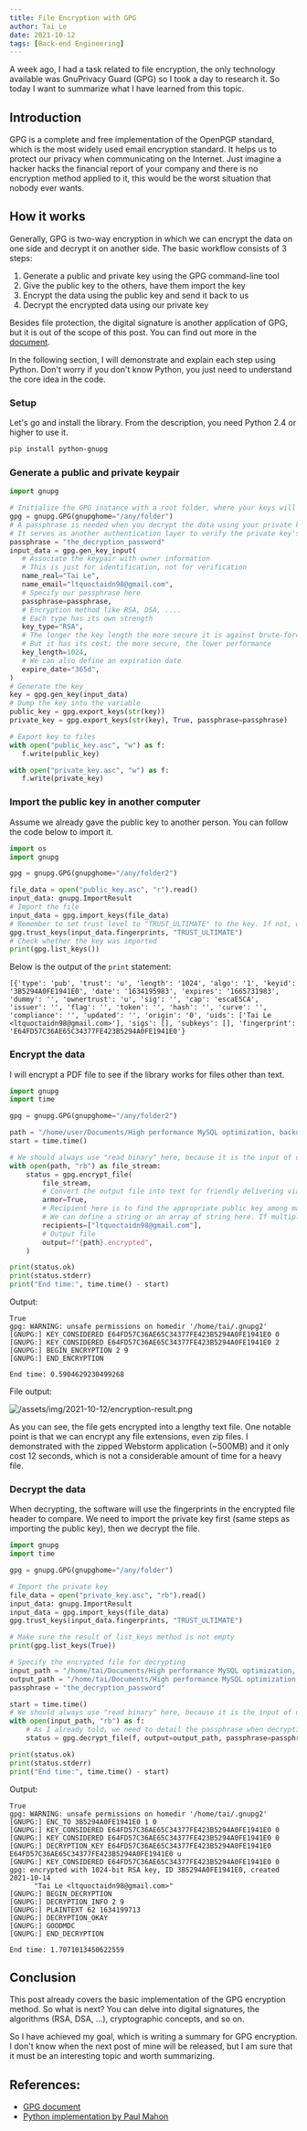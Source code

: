 ```yaml
---
title: File Encryption with GPG
author: Tai Le
date: 2021-10-12
tags: [Back-end Engineering]
---
```


A week ago, I had a task related to file encryption, the only technology available was GnuPrivacy Guard (GPG) so I took a day to research it. So today I want to summarize what I have learned from this topic.

## Introduction

GPG is a complete and free implementation of the OpenPGP standard, which is the most widely used email encryption standard. It helps us to protect our privacy when communicating on the Internet. Just imagine a hacker hacks the financial report of your company and there is no encryption method applied to it, this would be the worst situation that nobody ever wants.


## How it works

Generally, GPG is two-way encryption in which we can encrypt the data on one side and decrypt it on another side. The basic workflow consists of 3 steps:
1. Generate a public and private key using the GPG command-line tool
2. Give the public key to the others, have them import the key
3. Encrypt the data using the public key and send it back to us
3. Decrypt the encrypted data using our private key

Besides file protection, the digital signature is another application of GPG, but it is out of the scope of this post. You can find out more in the [document](https://www.gnupg.org/gph/en/manual/x135.html).

In the following section, I will demonstrate and explain each step using Python. Don't worry if you don't know Python, you just need to understand the core idea in the code.


### Setup

Let's go and install the library. From the description, you need Python 2.4 or higher to use it.

```bash
pip install python-gnupg
```


### Generate a public and private keypair

 ```python
import gnupg

# Initialize the GPG instance with a root folder, where your keys will be stored.
gpg = gnupg.GPG(gnupghome="/any/folder")
# A passphrase is needed when you decrypt the data using your private key
# It serves as another authentication layer to verify the private key's owner
passphrase = "the_decryption_password"
input_data = gpg.gen_key_input(
    # Associate the keypair with owner information
    # This is just for identification, not for verification
    name_real="Tai Le",
    name_email="ltquoctaidn98@gmail.com", 
    # Specify our passphrase here
    passphrase=passphrase,
    # Encryption method like RSA, DSA, ....
    # Each type has its own strength
    key_type="RSA",
    # The longer the key length the more secure it is against brute-force attacks
    # But it has its cost; the more secure, the lower performance
    key_length=1024,
    # We can also define an expiration date
    expire_date="365d",
)
# Generate the key
key = gpg.gen_key(input_data)
# Dump the key into the variable
public_key = gpg.export_keys(str(key))
private_key = gpg.export_keys(str(key), True, passphrase=passphrase)

# Export key to files
with open("public_key.asc", "w") as f:
    f.write(public_key)

with open("private_key.asc", "w") as f:
    f.write(private_key)
```


### Import the public key in another computer

Assume we already gave the public key to another person. You can follow the code below to import it.

``` python
import os
import gnupg

gpg = gnupg.GPG(gnupghome="/any/folder2")

file_data = open("public_key.asc", "r").read()
input_data: gnupg.ImportResult
# Import the file
input_data = gpg.import_keys(file_data)
# Remember to set trust level to "TRUST_ULTIMATE" to the key. If not, we cannot encrypt files using the key
gpg.trust_keys(input_data.fingerprints, "TRUST_ULTIMATE")
# Check whether the key was imported
print(gpg.list_keys())
```

Below is the output of the `print` statement:

```
[{'type': 'pub', 'trust': 'u', 'length': '1024', 'algo': '1', 'keyid': '3B5294A0FE1941E0', 'date': '1634195983', 'expires': '1665731983', 'dummy': '', 'ownertrust': 'u', 'sig': '', 'cap': 'escaESCA', 'issuer': '', 'flag': '', 'token': '', 'hash': '', 'curve': '', 'compliance': '', 'updated': '', 'origin': '0', 'uids': ['Tai Le <ltquoctaidn98@gmail.com>'], 'sigs': [], 'subkeys': [], 'fingerprint': 'E64FD57C36AE65C34377FE423B5294A0FE1941E0'}
```


### Encrypt the data

I will encrypt a PDF file to see if the library works for files other than text.

```python
import gnupg
import time

gpg = gnupg.GPG(gnupghome="/any/folder2")

path = "/home/user/Documents/High performance MySQL optimization, backups, and replication.pdf"
start = time.time()

# We should always use "read binary" here, because it is the input of decrypt_file method
with open(path, "rb") as file_stream:
    status = gpg.encrypt_file(
        file_stream,
        # Convert the output file into text for friendly delivering via email and other methods
        armor=True,
        # Recipient here is to find the appropriate public key among many keys imported
        # We can define a string or an array of string here. If multiple recipients are passed, the library will attach multiple keyprints of the public keys to the metadata of the encrypted file. So we can have one encrypted file for multiple public keys
        recipients=["ltquoctaidn98@gmail.com"],
        # Output file
        output=f"{path}.encrypted",
    )

print(status.ok)
print(status.stderr)
print("End time:", time.time() - start)
```

Output:
```
True
gpg: WARNING: unsafe permissions on homedir '/home/tai/.gnupg2'
[GNUPG:] KEY_CONSIDERED E64FD57C36AE65C34377FE423B5294A0FE1941E0 0
[GNUPG:] KEY_CONSIDERED E64FD57C36AE65C34377FE423B5294A0FE1941E0 2
[GNUPG:] BEGIN_ENCRYPTION 2 9
[GNUPG:] END_ENCRYPTION

End time: 0.5904629230499268
```

File output:

![/assets/img/2021-10-12/encryption-result.png](/assets/img/2021-10-12/encryption-result.png)

As you can see, the file gets encrypted into a lengthy text file. One notable point is that we can encrypt any file extensions, even zip files. I demonstrated with the zipped Webstorm application (~500MB) and it only cost 12 seconds, which is not a considerable amount of time for a heavy file.


### Decrypt the data

When decrypting, the software will use the fingerprints in the encrypted file header to compare. We need to import the private key first (same steps as importing the public key), then we decrypt the file.

```python
import gnupg
import time

gpg = gnupg.GPG(gnupghome="/any/folder")

# Import the private key
file_data = open("private_key.asc", "rb").read()
input_data: gnupg.ImportResult
input_data = gpg.import_keys(file_data)
gpg.trust_keys(input_data.fingerprints, "TRUST_ULTIMATE")

# Make sure the result of list_keys method is not empty
print(gpg.list_keys(True))

# Specify the encrypted file for decrypting
input_path = "/home/tai/Documents/High performance MySQL optimization, backups, and replication.pdf.encrypted"
output_path = "/home/tai/Documents/High performance MySQL optimization, backups, and replication2.pdf"
passphrase = "the_decryption_password"

start = time.time()
# We should always use "read binary" here, because it is the input of decrypt_file method
with open(input_path, "rb") as f:
    # As I already told, we need to detail the passphrase when decrypting
    status = gpg.decrypt_file(f, output=output_path, passphrase=passphrase)

print(status.ok)
print(status.stderr)
print("End time:", time.time() - start)
```

Output:
```
True
gpg: WARNING: unsafe permissions on homedir '/home/tai/.gnupg2'
[GNUPG:] ENC_TO 3B5294A0FE1941E0 1 0
[GNUPG:] KEY_CONSIDERED E64FD57C36AE65C34377FE423B5294A0FE1941E0 0
[GNUPG:] KEY_CONSIDERED E64FD57C36AE65C34377FE423B5294A0FE1941E0 0
[GNUPG:] DECRYPTION_KEY E64FD57C36AE65C34377FE423B5294A0FE1941E0 E64FD57C36AE65C34377FE423B5294A0FE1941E0 u
[GNUPG:] KEY_CONSIDERED E64FD57C36AE65C34377FE423B5294A0FE1941E0 0
gpg: encrypted with 1024-bit RSA key, ID 3B5294A0FE1941E0, created 2021-10-14
      "Tai Le <ltquoctaidn98@gmail.com>"
[GNUPG:] BEGIN_DECRYPTION
[GNUPG:] DECRYPTION_INFO 2 9
[GNUPG:] PLAINTEXT 62 1634199713 
[GNUPG:] DECRYPTION_OKAY
[GNUPG:] GOODMDC
[GNUPG:] END_DECRYPTION

End time: 1.7071013450622559
```

## Conclusion

This post already covers the basic implementation of the GPG encryption method. So what is next? You can delve into digital signatures, the algorithms (RSA, DSA, ...), cryptographic concepts, and so on.

So I have achieved my goal, which is writing a summary for GPG encryption. I don't know when the next post of mine will be released, but I am sure that it must be an interesting topic and worth summarizing.


## References:

- [GPG document](https://www.gnupg.org/gph/en/manual.html)
- [Python implementation by Paul Mahon](https://www.youtube.com/watch?v=9NiPwvLCDpM&ab_channel=PracticalPythonSolutions-ByPaulMahon)

